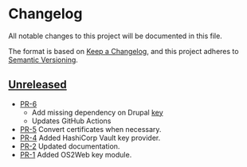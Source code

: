 # Changelog

All notable changes to this project will be documented in this file.

The format is based on [Keep a Changelog](https://keepachangelog.com/en/1.1.0/),
and this project adheres to [Semantic Versioning](https://semver.org/spec/v2.0.0.html).

## [Unreleased]

* [PR-6](https://github.com/OS2web/os2web_key/pull/6)
  * Add missing dependency on Drupal [key](https://github.com/OS2web/os2web_key/pull/6)
  * Updates GitHub Actions
* [PR-5](https://github.com/OS2web/os2web_key/pull/5)
  Convert certificates when necessary.
* [PR-4](https://github.com/OS2web/os2web_key/pull/4)
  Added HashiCorp Vault key provider.
* [PR-2](https://github.com/OS2web/os2web_key/pull/2)
  Updated documentation.
* [PR-1](https://github.com/OS2web/os2web_key/pull/1)
  Added OS2Web key module.

[Unreleased]: https://github.com/rimi-itk/os2web_key

